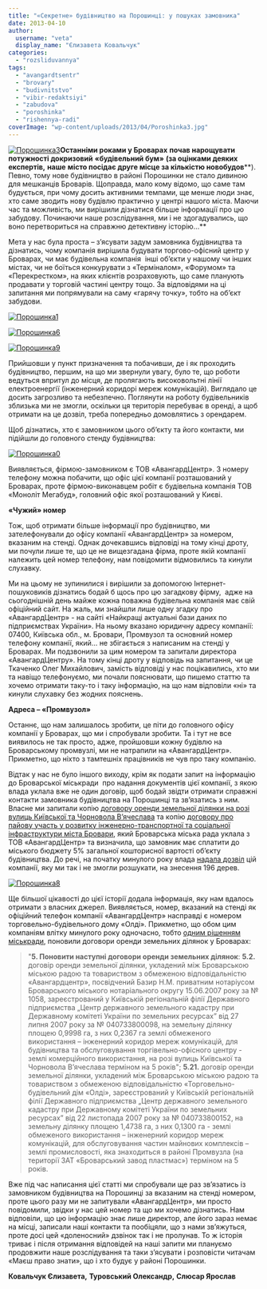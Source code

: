 ```yaml
---
title: "«Секретне» будівництво на Порошинці: у пошуках замовника"
date: 2013-04-10
author: 
  username: "veta"
  display_name: "Єлизавета Ковальчук"
categories: 
  - "rozsliduvannya"
tags: 
  - "avangardtsentr"
  - "brovary"
  - "budivnitstvo"
  - "vibir-redaktsiyi"
  - "zabudova"
  - "poroshinka"
  - "rishennya-radi"
coverImage: "wp-content/uploads/2013/04/Poroshinka3.jpg"
---
```


[![Порошинка3](https://mpz.brovary.org/wp-content/uploads/2013/04/Poroshinka3.jpg)](https://mpz.brovary.org/wp-content/uploads/2013/04/Poroshinka3.jpg)**Останніми роками у Броварах** **почав нарощувати потужності докризовий** **«будівельний бум»** **(****за оцінками** **деяких експертів****,** **наше** **місто посідає друге місце за кількістю новобудов****). Певно, тому нове будівництво в районі Порошинки не стало дивиною для мешканців Броварів. Щоправда, мало кому відомо, що саме там будується, при чому досить активними темпами, ще менше люди знає, хто саме зводить нову будівлю практично у центрі нашого міста. Маючи час та можливість, ми вирішили дізнатися більше інформації про цю забудову. Починаючи наше розслідування, ми і не здогадувались, що воно перетвориться на справжню детективну історію…**

Мета у нас була проста – з’ясувати задум замовника будівництва та дізнатись, чому компанія вирішила будувати торгово-офісний центр у Броварах, чи має будівельна компанія  інші об’єкти у нашому чи інших містах, чи не боїться конкурувати з «Терміналом», «Форумом» та «Перекрестком», на яких клієнтів розраховують, що саме планують продавати у торговій частині центру тощо. За відповідями на ці запитання ми попрямували на саму «гарячу точку», тобто на об’єкт забудови.

[![Порошинка1](https://mpz.brovary.org/wp-content/uploads/2013/04/Poroshinka1.jpg)](https://mpz.brovary.org/wp-content/uploads/2013/04/Poroshinka1.jpg)

[![Порошинка6](https://mpz.brovary.org/wp-content/uploads/2013/04/Poroshinka6.jpg)](https://mpz.brovary.org/wp-content/uploads/2013/04/Poroshinka6.jpg)

[![Порошинка9](https://mpz.brovary.org/wp-content/uploads/2013/04/Poroshinka9.jpg)](https://mpz.brovary.org/wp-content/uploads/2013/04/Poroshinka9.jpg)

Прийшовши у пункт призначення та побачивши, де і як проходить будівництво, першим, на що ми звернули увагу, було те, що роботи ведуться впритул до місця, де пролягають високовольтні лінії електроенергії (інженерний коридорі мереж комунікацій). Виглядало це досить загрозливо та небезпечно. Поглянути на роботу будівельників зблизька ми не змогли, оскільки ця територія перебуває в оренді, а щоб отримати на це дозвіл, треба попередньо домовлятись з орендарем.

Щоб дізнатись, хто є замовником цього об’єкту та його контакти, ми підійшли до головного стенду будівництва:

[![Порошинка0](https://mpz.brovary.org/wp-content/uploads/2013/04/Poroshinka0.jpg)](https://mpz.brovary.org/wp-content/uploads/2013/04/Poroshinka0.jpg)

Виявляється, фірмою-замовником є ТОВ «АвангардЦентр». З номеру телефону можна побачити, що офіс цієї компанії розташований у Броварах, проте фірмою-виконавцем робіт є будівельна компанія ТОВ «Моноліт Мегабуд», головний офіс якої розташований у Києві.

**«Чужий» номер**

Тож, щоб отримати більше інформації про будівництво, ми зателефонували до офісу компанії «АвангардЦентр» за номером, вказаним на стенді. Однак дочекавшись відповіді на тому кінці дроту, ми почули лише те, що це не вищезгадана фірма, проте якій компанії належить цей номер телефону, нам повідомити відмовились та кинули слухавку.

Ми на цьому не зупинилися і вирішили за допомогою Інтернет-пошуковиків дізнатись бодай б щось про цю загадкову фірму,  адже на сьогоднішній день майже кожна поважна будівельна компанія має свій офіційний сайт. На жаль, ми знайшли лише одну згадку про «АвангардЦентр» - на сайті «Найкращі актуальні бази даних по підприємствах України». На ньому вказано юридичну адресу компанії: 07400, Київська обл., м. Бровари, Промвузол та основний номер телефону компанії, який… не збігається з написаним на стенді у Броварах. Ми подзвонили за цим номером та запитали директора «АвангардЦентру». На тому кінці дроту у відповідь на запитання, чи це Ткаченко Олег Михайлович, замість відповіді у нас поцікавились, хто ми та навіщо телефонуємо, ми почали пояснювати, що пишемо статтю та хочемо отримати таку-то і таку інформацію, на що нам відповіли «ні» та кинули слухавку без жодних пояснень.

**Адреса – «Промвузол»**

Останнє, що нам залишалось зробити, це піти до головного офісу компанії у Броварах, що ми і спробували зробити. Та і тут не все виявилось не так просто, адже, пройшовши кожну будівлю на Броварському промвузлі, ми не натрапили на «АвангардЦентр». Прикметно, що ніхто з тамтешніх працівників не чув про таку компанію.

Відтак у нас не було іншого виходу, крім як подати запит на інформацію до Броварської міськради  про надання документів цієї компанії, з якою влада уклала вже не один договір, щоб бодай звідти отримати справжні контакти замовника будівництва на Порошинці та зв’язатись з ним. Власне ми запитали копію [договору оренди земельної ділянки на розі вулиць Київської та Чорновола В’ячеслава](http://docs.brovary.org/p3027/07.06.2012/641-21-06) та копію [договору про пайову участь у розвитку інженерно-транспортної та соціальної інфраструктури міста Бровари](http://docs.brovary.org/p4023/11.09.2012/435), який Броварська міська рада уклала з ТОВ «АвангардЦентр» та визначила, що замовник має сплатити до міського бюджету 5% загальної кошторисної вартості об’єкту будівництва. До речі, на початку минулого року влада [надала дозвіл](http://docs.brovary.org/p593/27.01.2012/42) цій компанії, яку ми так і не змогли розшукати, на знесення 196 дерев.

[![Порошинка8](https://mpz.brovary.org/wp-content/uploads/2013/04/Poroshinka8.jpg)](https://mpz.brovary.org/wp-content/uploads/2013/04/Poroshinka8.jpg)

Ще більшої цікавості до цієї історії додала інформація, яку нам вдалось отримати з власних джерел. Виявляється, номер, вказаний на стенді як офіційний телефон компанії «АвангардЦентр» насправді є номером торговельно-будівельного дому «Олді». Прикметно, що обом цим компаніям влітку минулого року одночасно, тобто [одним рішенням міськради](http://docs.brovary.org/p3027/07.06.2012/641-21-06), поновили договори оренди земельних ділянок у Броварах:

> "**5\. Поновити наступні договори оренди земельних ділянок**: **5.2.** договір оренди земельної ділянки, укладений між Броварською міською радою та товариством з обмеженою відповідальністю «Авангардцентр», посвідчений Базир Н.М. приватним нотаріусом Броварського міського нотаріального округу 15.06.2007 року за № 1058, зареєстрований у Київській регіональній філії Державного підприємства „Центр державного земельного кадастру при Державному комітеті України по земельних ресурсах” від 27 липня 2007 року за № 040733800098, на земельну ділянку площею 0,9998 га, з них 0,2367 га землі обмеженого використання – інженерний коридор мереж комунікацій, для будівництва та обслуговування торгівельно-офісного центру - землі комерційного використання, на розі вулиць Київської та Чорновола В’ячеслава терміном на 5 років"; **5.21.** договір оренди земельної ділянки, укладений між Броварською міською радою та товариством з обмеженою відповідальністю «Торговельно-будівельний дім «Олді», зареєстрований у Київській регіональній філії Державного підприємства „Центр державного земельного кадастру при Державному комітеті України по земельних ресурсах” від 22 листопада 2007 року за № 040733800152, на земельну ділянку площею 1,4738 га, з них 0,1300 га - землі обмеженого використання – інженерний коридор мереж комунікацій, для обслуговування частин майнових комплексів – землі промисловості, яка знаходиться в районі Промвузла (на території ЗАТ «Броварський завод пластмас») терміном на 5 років.

Вже під час написання цієї статті ми спробували ще раз зв’язатись із замовником будівництва на Порошинці за вказаним на стенді номером, проте цього разу ми не запитували «АвангардЦентр», ми просто повідомили, звідки у нас цей номер та що ми хочемо дізнатись. Нам відповіли, що цю інформацію знає лише директор, але його зараз немає на місці, записали наші контакти та пообіцяли, що з нами зв’яжуться, проте досі цей «доленосний» дзвінок так і не пролунав. То ж історія триває і після отримання відповідей на наші запити ми плануємо продовжити наше розслідування та таки з’ясувати і розповісти читачам «Маєш право знати», що і хто будує у районі Порошинки.

**Ковальчук Єлизавета,** **Туровський Олександр,** **Слюсар Ярослав**
